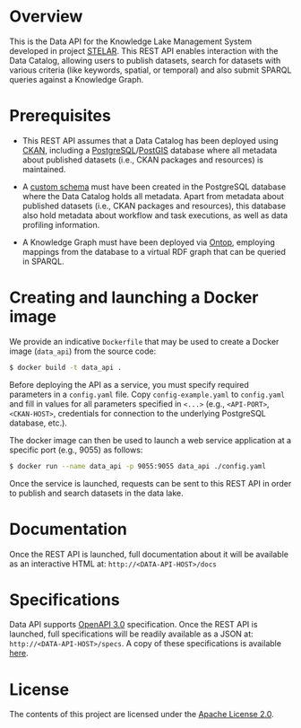 # Overview
This is the Data API for the Knowledge Lake Management System developed in project [STELAR](https://stelar-project.eu/). This REST API enables interaction with the Data Catalog, allowing users to publish datasets, search for datasets with various criteria (like keywords, spatial, or temporal) and also submit SPARQL queries against a Knowledge Graph.

# Prerequisites 

* This REST API assumes that a Data Catalog has been deployed using [CKAN](https://ckan.org/), including a [PostgreSQL](https://www.postgresql.org/)/[PostGIS](http://postgis.net/) database where all metadata about published datasets (i.e., CKAN packages and resources) is maintained.

* A [custom schema](https://github.com/stelar-eu/klms-core-components-setup/tree/main/data-catalog/schema-extension) must have been created in the PostgreSQL database where the Data Catalog holds all metadata. Apart from metadata about published datasets (i.e., CKAN packages and resources), this database also hold metadata about workflow and task executions, as well as data profiling information.

* A Knowledge Graph must have been deployed via [Ontop](https://ontop-vkg.org/), employing mappings from the database to a virtual RDF graph that can be queried in SPARQL.


# Creating and launching a Docker image 

We provide an indicative `Dockerfile` that may be used to create a Docker image (`data_api`) from the source code:

```sh
$ docker build -t data_api .
```

Before deploying the API as a service, you must specify required parameters in a `config.yaml` file. Copy `config-example.yaml` to `config.yaml` and fill in values for all parameters specified in `<...>` (e.g., `<API-PORT>`, `<CKAN-HOST>`, credentials for connection to the underlying PostgreSQL database, etc.).

The docker image can then be used to launch a web service application at a specific port (e.g., 9055) as follows:

```sh
$ docker run --name data_api -p 9055:9055 data_api ./config.yaml
```

Once the service is launched, requests can be sent to this REST API in order to publish and search datasets in the data lake.


# Documentation
Once the REST API is launched, full documentation about it will be available as an interactive HTML at: `http://<DATA-API-HOST>/docs`

# Specifications
Data API supports [OpenAPI 3.0](https://spec.openapis.org/oas/v3.0.3) specification. Once the REST API is launched, full specifications will be readily available as a JSON at: `http://<DATA-API-HOST>/specs`. A copy of these specifications is available [here](specs/OpenAPI_specs.json).


# License

The contents of this project are licensed under the [Apache License 2.0](https://github.com/stelar-eu/data-profiler/blob/main/LICENSE).